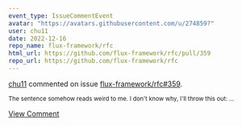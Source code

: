 ```yaml
---
event_type: IssueCommentEvent
avatar: "https://avatars.githubusercontent.com/u/274859?"
user: chu11
date: 2022-12-16
repo_name: flux-framework/rfc
html_url: https://github.com/flux-framework/rfc/pull/359
repo_url: https://github.com/flux-framework/rfc
---
```


<a href='https://github.com/chu11' target='_blank'>chu11</a> commented on issue <a href='https://github.com/flux-framework/rfc/pull/359' target='_blank'>flux-framework/rfc#359</a>.

<small>The sentence somehow reads weird to me.  I don't know why, I'll throw this out:...</small>

<a href='https://github.com/flux-framework/rfc/pull/359' target='_blank'>View Comment</a>